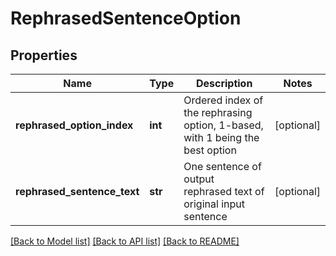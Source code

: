 # RephrasedSentenceOption

## Properties
Name | Type | Description | Notes
------------ | ------------- | ------------- | -------------
**rephrased_option_index** | **int** | Ordered index of the rephrasing option, 1-based, with 1 being the best option | [optional] 
**rephrased_sentence_text** | **str** | One sentence of output rephrased text of original input sentence | [optional] 

[[Back to Model list]](../README.md#documentation-for-models) [[Back to API list]](../README.md#documentation-for-api-endpoints) [[Back to README]](../README.md)


